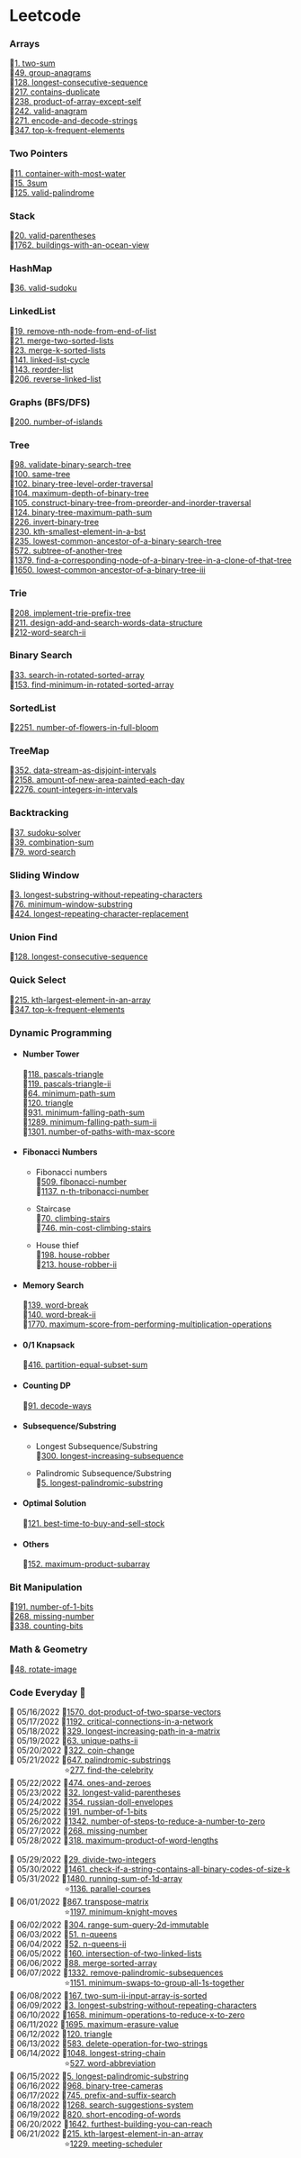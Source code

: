 # Leetcode

### Arrays
:small_orange_diamond:[1. two-sum](https://github.com/Frannky/Leetcode/tree/master/Arrays/1-two-sum) \
:small_orange_diamond:[49. group-anagrams](https://github.com/Frannky/Leetcode/tree/master/Arrays/49-group-anagrams) \
:small_orange_diamond:[128. longest-consecutive-sequence](https://github.com/Frannky/Leetcode/tree/master/Arrays/128-longest-consecutive-sequence) \
:small_orange_diamond:[217. contains-duplicate](https://github.com/Frannky/Leetcode/tree/master/Arrays/217-contains-duplicate) \
:small_orange_diamond:[238. product-of-array-except-self](https://github.com/Frannky/Leetcode/tree/master/Arrays/238-product-of-array-except-self) \
:small_orange_diamond:[242. valid-anagram](https://github.com/Frannky/Leetcode/tree/master/Arrays/242-valid-anagram) \
:small_orange_diamond:[271. encode-and-decode-strings](https://github.com/Frannky/Leetcode/tree/master/Arrays/271-encode-and-decode-strings) \
:small_orange_diamond:[347. top-k-frequent-elements](https://github.com/Frannky/Leetcode/tree/master/Arrays/347-top-k-frequent-elements)

### Two Pointers
:small_orange_diamond:[11. container-with-most-water](https://github.com/Frannky/Leetcode/tree/master/TwoPointers/11-container-with-most-water) \
:small_orange_diamond:[15. 3sum](https://github.com/Frannky/Leetcode/tree/master/TwoPointers/15-3sum) \
:small_orange_diamond:[125. valid-palindrome](https://github.com/Frannky/Leetcode/tree/master/TwoPointers/125-valid-palindrome)

### Stack
:small_orange_diamond:[20. valid-parentheses](https://github.com/Frannky/Leetcode/tree/master/Stack/20-valid-parentheses) \
:small_orange_diamond:[1762. buildings-with-an-ocean-view](https://github.com/Frannky/Leetcode/tree/master/Stack/1762-buildings-with-an-ocean-view)

### HashMap
:small_orange_diamond:[36. valid-sudoku](https://github.com/Frannky/Leetcode/tree/master/HashMap/36-valid-sudoku)

### LinkedList
:small_orange_diamond:[19. remove-nth-node-from-end-of-list](https://github.com/Frannky/Leetcode/tree/master/LinkedList/19-remove-nth-node-from-end-of-list) \
:small_orange_diamond:[21. merge-two-sorted-lists](https://github.com/Frannky/Leetcode/tree/master/LinkedList/21-merge-two-sorted-lists) \
:small_orange_diamond:[23. merge-k-sorted-lists](https://github.com/Frannky/Leetcode/tree/master/LinkedList/23-merge-k-sorted-lists) \
:small_orange_diamond:[141. linked-list-cycle](https://github.com/Frannky/Leetcode/tree/master/LinkedList/141-linked-list-cycle) \
:small_orange_diamond:[143. reorder-list](https://github.com/Frannky/Leetcode/tree/master/LinkedList/143-reorder-list) \
:small_orange_diamond:[206. reverse-linked-list](https://github.com/Frannky/Leetcode/tree/master/LinkedList/206-reverse-linked-list)

### Graphs (BFS/DFS)
:small_orange_diamond:[200. number-of-islands](https://github.com/Frannky/Leetcode/tree/master/Graphs(BFS&DFS)/200-number-of-islands)

### Tree
:small_orange_diamond:[98. validate-binary-search-tree](https://github.com/Frannky/Leetcode/tree/master/Tree/98-validate-binary-search-tree) \
:small_orange_diamond:[100. same-tree](https://github.com/Frannky/Leetcode/tree/master/Tree/100-same-tree) \
:small_orange_diamond:[102. binary-tree-level-order-traversal](https://github.com/Frannky/Leetcode/tree/master/Tree/102-binary-tree-level-order-traversal) \
:small_orange_diamond:[104. maximum-depth-of-binary-tree](https://github.com/Frannky/Leetcode/tree/master/Tree/104-maximum-depth-of-binary-tree) \
:small_orange_diamond:[105. construct-binary-tree-from-preorder-and-inorder-traversal](https://github.com/Frannky/Leetcode/tree/master/Tree/105-construct-binary-tree-from-preorder-and-inorder-traversal) \
:small_orange_diamond:[124. binary-tree-maximum-path-sum](https://github.com/Frannky/Leetcode/tree/master/Tree/124-binary-tree-maximum-path-sum) \
:small_orange_diamond:[226. invert-binary-tree](https://github.com/Frannky/Leetcode/tree/master/Tree/226-invert-binary-tree) \
:small_orange_diamond:[230. kth-smallest-element-in-a-bst](https://github.com/Frannky/Leetcode/tree/master/Tree/230-kth-smallest-element-in-a-bst) \
:small_orange_diamond:[235. lowest-common-ancestor-of-a-binary-search-tree](https://github.com/Frannky/Leetcode/tree/master/Tree/235-lowest-common-ancestor-of-a-binary-search-tree) \
:small_orange_diamond:[572. subtree-of-another-tree](https://github.com/Frannky/Leetcode/tree/master/Tree/572-subtree-of-another-tree) \
:small_orange_diamond:[1379. find-a-corresponding-node-of-a-binary-tree-in-a-clone-of-that-tree](https://github.com/Frannky/Leetcode/tree/master/Tree/1379-find-a-corresponding-node-of-a-binary-tree-in-a-clone-of-that-tree) \
:small_orange_diamond:[1650. lowest-common-ancestor-of-a-binary-tree-iii](https://github.com/Frannky/Leetcode/tree/master/Tree/1650-lowest-common-ancestor-of-a-binary-tree-iii)

### Trie
:small_orange_diamond:[208. implement-trie-prefix-tree](https://github.com/Frannky/Leetcode/tree/master/Tree/208-implement-trie-prefix-tree) \
:small_orange_diamond:[211. design-add-and-search-words-data-structure](https://github.com/Frannky/Leetcode/tree/master/Tree/211-design-add-and-search-words-data-structure) \
:small_orange_diamond:[212-word-search-ii](https://github.com/Frannky/Leetcode/tree/master/Tree/212-word-search-ii)

### Binary Search
:small_orange_diamond:[33. search-in-rotated-sorted-array](https://github.com/Frannky/Leetcode/tree/master/BinarySearch/33-search-in-rotated-sorted-array) \
:small_orange_diamond:[153. find-minimum-in-rotated-sorted-array](https://github.com/Frannky/Leetcode/tree/master/BinarySearch/153-find-minimum-in-rotated-sorted-array)

### SortedList
:small_orange_diamond:[2251. number-of-flowers-in-full-bloom](https://github.com/Frannky/Leetcode/tree/master/TreeMap/2251-number-of-flowers-in-full-bloom)

### TreeMap
:small_orange_diamond:[352. data-stream-as-disjoint-intervals](https://github.com/Frannky/Leetcode/tree/master/TreeMap/352-data-stream-as-disjoint-intervals) \
:small_orange_diamond:[2158. amount-of-new-area-painted-each-day](https://github.com/Frannky/Leetcode/tree/master/TreeMap/2158-amount-of-new-area-painted-each-day) \
:small_orange_diamond:[2276. count-integers-in-intervals](https://github.com/Frannky/Leetcode/tree/master/TreeMap/2276-count-integers-in-intervals)

### Backtracking
:small_orange_diamond:[37. sudoku-solver](https://github.com/Frannky/Leetcode/tree/master/Backtracking/37-sudoku-solver) \
:small_orange_diamond:[39. combination-sum](https://github.com/Frannky/Leetcode/tree/master/Backtracking/39-combination-sum) \
:small_orange_diamond:[79. word-search](https://github.com/Frannky/Leetcode/tree/master/Backtracking/79-word-search)

### Sliding Window
:small_orange_diamond:[3. longest-substring-without-repeating-characters](https://github.com/Frannky/Leetcode/tree/master/SlidingWindow/3-longest-substring-without-repeating-characters) \
:small_orange_diamond:[76. minimum-window-substring](https://github.com/Frannky/Leetcode/tree/master/SlidingWindow/76-minimum-window-substring) \
:small_orange_diamond:[424. longest-repeating-character-replacement](https://github.com/Frannky/Leetcode/tree/master/SlidingWindow/424-longest-repeating-character-replacement)

### Union Find
:small_orange_diamond:[128. longest-consecutive-sequence](https://github.com/Frannky/Leetcode/tree/master/UnionFind/128-longest-consecutive-sequence)

### Quick Select
:small_orange_diamond:[215. kth-largest-element-in-an-array](https://github.com/Frannky/Leetcode/tree/master/QuickSelect/215-kth-largest-element-in-an-array) \
:small_orange_diamond:[347. top-k-frequent-elements](https://github.com/Frannky/Leetcode/tree/master/QuickSelect/347-top-k-frequent-elements)

### Dynamic Programming
* #### Number Tower
  :small_orange_diamond:[118. pascals-triangle](https://github.com/Frannky/Leetcode/tree/master/DynamicProgramming/118-pascals-triangle) \
  :small_orange_diamond:[119. pascals-triangle-ii](https://github.com/Frannky/Leetcode/tree/master/DynamicProgramming/119-pascals-triangle-ii) \
  :small_orange_diamond:[64. minimum-path-sum](https://github.com/Frannky/Leetcode/tree/master/DynamicProgramming/64-minimum-path-sum) \
  :small_orange_diamond:[120. triangle](https://github.com/Frannky/Leetcode/tree/master/DynamicProgramming/120-triangle) \
  :small_orange_diamond:[931. minimum-falling-path-sum](https://github.com/Frannky/Leetcode/tree/master/DynamicProgramming/931-minimum-falling-path-sum) \
  :small_orange_diamond:[1289. minimum-falling-path-sum-ii](https://github.com/Frannky/Leetcode/tree/master/DynamicProgramming/1289-minimum-falling-path-sum-ii) \
  :small_orange_diamond:[1301. number-of-paths-with-max-score](https://github.com/Frannky/Leetcode/tree/master/DynamicProgramming/1301-number-of-paths-with-max-score)

* #### Fibonacci Numbers
  * Fibonacci numbers \
    :small_orange_diamond:[509. fibonacci-number](https://github.com/Frannky/Leetcode/tree/master/DynamicProgramming/509-fibonacci-number) \
    :small_orange_diamond:[1137. n-th-tribonacci-number](https://github.com/Frannky/Leetcode/tree/master/DynamicProgramming/1137-n-th-tribonacci-number)
  
  * Staircase \
    :small_orange_diamond:[70. climbing-stairs](https://github.com/Frannky/Leetcode/tree/master/DynamicProgramming/70-climbing-stairs) \
    :small_orange_diamond:[746. min-cost-climbing-stairs](https://github.com/Frannky/Leetcode/tree/master/DynamicProgramming/746-min-cost-climbing-stairs)

  * House thief \
    :small_orange_diamond:[198. house-robber](https://github.com/Frannky/Leetcode/tree/master/DynamicProgramming/198-house-robber) \
    :small_orange_diamond:[213. house-robber-ii](https://github.com/Frannky/Leetcode/tree/master/DynamicProgramming/213-house-robber-ii)

* #### Memory Search
  :small_orange_diamond:[139. word-break](https://github.com/Frannky/Leetcode/tree/master/DynamicProgramming/139-word-break) \
  :small_orange_diamond:[140. word-break-ii](https://github.com/Frannky/Leetcode/tree/master/DynamicProgramming/140-word-break-ii) \
  :small_orange_diamond:[1770. maximum-score-from-performing-multiplication-operations](https://github.com/Frannky/Leetcode/tree/master/DynamicProgramming/1770-maximum-score-from-performing-multiplication-operations)

* #### 0/1 Knapsack
  :small_orange_diamond:[416. partition-equal-subset-sum](https://github.com/Frannky/Leetcode/tree/master/DynamicProgramming/416-partition-equal-subset-sum)

* #### Counting DP
  :small_orange_diamond:[91. decode-ways](https://github.com/Frannky/Leetcode/tree/master/DynamicProgramming/91-decode-ways)

* #### Subsequence/Substring
  * Longest Subsequence/Substring \
    :small_orange_diamond:[300. longest-increasing-subsequence](https://github.com/Frannky/Leetcode/tree/master/DynamicProgramming/300-longest-increasing-subsequence)
  
  * Palindromic Subsequence/Substring \
    :small_orange_diamond:[5. longest-palindromic-substring](https://github.com/Frannky/Leetcode/tree/master/DynamicProgramming/5-longest-palindromic-substring) 

* #### Optimal Solution
  :small_orange_diamond:[121. best-time-to-buy-and-sell-stock](https://github.com/Frannky/Leetcode/tree/master/DynamicProgramming/121-best-time-to-buy-and-sell-stock)

* #### Others
  :small_orange_diamond:[152. maximum-product-subarray](https://github.com/Frannky/Leetcode/tree/master/DynamicProgramming/152-maximum-product-subarray)

### Bit Manipulation
:small_orange_diamond:[191. number-of-1-bits](https://github.com/Frannky/Leetcode/tree/master/BitManipulation/191-number-of-1-bits) \
:small_orange_diamond:[268. missing-number](https://github.com/Frannky/Leetcode/tree/master/BitManipulation/268-missing-number) \
:small_orange_diamond:[338. counting-bits](https://github.com/Frannky/Leetcode/tree/master/BitManipulation/338-counting-bits)

### Math & Geometry
:small_orange_diamond:[48. rotate-image](https://github.com/Frannky/Leetcode/tree/master/BitManipulation/48-rotate-image)

### Code Everyday :leaves: 
:calendar: 05/16/2022 :small_orange_diamond:[1570. dot-product-of-two-sparse-vectors](https://github.com/Frannky/Leetcode/tree/master/CodeEveryDay/1570-dot-product-of-two-sparse-vectors) \
:calendar: 05/17/2022 :small_orange_diamond:[1192. critical-connections-in-a-network](https://github.com/Frannky/Leetcode/tree/master/CodeEveryDay/1192-critical-connections-in-a-network) \
:calendar: 05/18/2022 :small_orange_diamond:[329. longest-increasing-path-in-a-matrix](https://github.com/Frannky/Leetcode/tree/master/CodeEveryDay/329-longest-increasing-path-in-a-matrix) \
:calendar: 05/19/2022 :small_orange_diamond:[63. unique-paths-ii](https://github.com/Frannky/Leetcode/tree/master/CodeEveryDay/63-unique-paths-ii) \
:calendar: 05/20/2022 :small_orange_diamond:[322. coin-change](https://github.com/Frannky/Leetcode/tree/master/CodeEveryDay/322-coin-change) \
:calendar: 05/21/2022 :small_orange_diamond:[647. palindromic-substrings](https://github.com/Frannky/Leetcode/tree/master/CodeEveryDay/647-palindromic-substrings) \
&emsp;&emsp;&emsp;&emsp;&emsp;&emsp;&emsp;:star:[277. find-the-celebrity](https://github.com/Frannky/Leetcode/tree/master/CodeEveryDay/277-find-the-celebrity) \
:calendar: 05/22/2022 :small_orange_diamond:[474. ones-and-zeroes](https://github.com/Frannky/Leetcode/tree/master/CodeEveryDay/474-ones-and-zeroes) \
:calendar: 05/23/2022 :small_orange_diamond:[32. longest-valid-parentheses](https://github.com/Frannky/Leetcode/tree/master/CodeEveryDay/32-longest-valid-parentheses) \
:calendar: 05/24/2022 :small_orange_diamond:[354. russian-doll-envelopes](https://github.com/Frannky/Leetcode/tree/master/CodeEveryDay/354-russian-doll-envelopes) \
:calendar: 05/25/2022 :small_orange_diamond:[191. number-of-1-bits](https://github.com/Frannky/Leetcode/tree/master/CodeEveryDay/191-number-of-1-bits) \
:calendar: 05/26/2022 :small_orange_diamond:[1342. number-of-steps-to-reduce-a-number-to-zero](https://github.com/Frannky/Leetcode/tree/master/CodeEveryDay/1342-number-of-steps-to-reduce-a-number-to-zero) \
:calendar: 05/27/2022 :small_orange_diamond:[268. missing-number](https://github.com/Frannky/Leetcode/tree/master/CodeEveryDay/268-missing-number) \
:calendar: 05/28/2022 :small_orange_diamond:[318. maximum-product-of-word-lengths](https://github.com/Frannky/Leetcode/tree/master/CodeEveryDay/318-maximum-product-of-word-lengths) \
\
:calendar: 05/29/2022 :small_orange_diamond:[29. divide-two-integers](https://github.com/Frannky/Leetcode/tree/master/CodeEveryDay/29-divide-two-integers) \
:calendar: 05/30/2022 :small_orange_diamond:[1461. check-if-a-string-contains-all-binary-codes-of-size-k](https://github.com/Frannky/Leetcode/tree/master/CodeEveryDay/1461-check-if-a-string-contains-all-binary-codes-of-size-k) \
:calendar: 05/31/2022 :small_orange_diamond:[1480. running-sum-of-1d-array](https://github.com/Frannky/Leetcode/tree/master/CodeEveryDay/1480-running-sum-of-1d-array) \
&emsp;&emsp;&emsp;&emsp;&emsp;&emsp;&emsp;:star:[1136. parallel-courses](https://github.com/Frannky/Leetcode/tree/master/CodeEveryDay/1136-parallel-courses) \
:calendar: 06/01/2022 :small_orange_diamond:[867. transpose-matrix](https://github.com/Frannky/Leetcode/tree/master/CodeEveryDay/867-transpose-matrix) \
&emsp;&emsp;&emsp;&emsp;&emsp;&emsp;&emsp;:star:[1197. minimum-knight-moves](https://github.com/Frannky/Leetcode/tree/master/CodeEveryDay/1197-minimum-knight-moves) \
:calendar: 06/02/2022 :small_orange_diamond:[304. range-sum-query-2d-immutable](https://github.com/Frannky/Leetcode/tree/master/CodeEveryDay/304-range-sum-query-2d-immutable) \
:calendar: 06/03/2022 :small_orange_diamond:[51. n-queens](https://github.com/Frannky/Leetcode/tree/master/CodeEveryDay/51-n-queens) \
:calendar: 06/04/2022 :small_orange_diamond:[52. n-queens-ii](https://github.com/Frannky/Leetcode/tree/master/CodeEveryDay/52-n-queens-ii) \
:calendar: 06/05/2022 :small_orange_diamond:[160. intersection-of-two-linked-lists](https://github.com/Frannky/Leetcode/tree/master/CodeEveryDay/160-intersection-of-two-linked-lists) \
:calendar: 06/06/2022 :small_orange_diamond:[88. merge-sorted-array](https://github.com/Frannky/Leetcode/tree/master/CodeEveryDay/88-merge-sorted-array) \
:calendar: 06/07/2022 :small_orange_diamond:[1332. remove-palindromic-subsequences](https://github.com/Frannky/Leetcode/tree/master/CodeEveryDay/1332-remove-palindromic-subsequences) \
&emsp;&emsp;&emsp;&emsp;&emsp;&emsp;&emsp;:star:[1151. minimum-swaps-to-group-all-1s-together](https://github.com/Frannky/Leetcode/tree/master/CodeEveryDay/1151-minimum-swaps-to-group-all-1s-together) \
:calendar: 06/08/2022 :small_orange_diamond:[167. two-sum-ii-input-array-is-sorted](https://github.com/Frannky/Leetcode/tree/master/CodeEveryDay/167-two-sum-ii-input-array-is-sorted) \
:calendar: 06/09/2022 :small_orange_diamond:[3. longest-substring-without-repeating-characters](https://github.com/Frannky/Leetcode/tree/master/CodeEveryDay/3-longest-substring-without-repeating-characters) \
:calendar: 06/10/2022 :small_orange_diamond:[1658. minimum-operations-to-reduce-x-to-zero](https://github.com/Frannky/Leetcode/tree/master/CodeEveryDay/1658-minimum-operations-to-reduce-x-to-zero) \
:calendar: 06/11/2022 :small_orange_diamond:[1695. maximum-erasure-value](https://github.com/Frannky/Leetcode/tree/master/CodeEveryDay/1695-maximum-erasure-value) \
:calendar: 06/12/2022 :small_orange_diamond:[120. triangle](https://github.com/Frannky/Leetcode/tree/master/CodeEveryDay/120-triangle) \
:calendar: 06/13/2022 :small_orange_diamond:[583. delete-operation-for-two-strings](https://github.com/Frannky/Leetcode/tree/master/CodeEveryDay/583-delete-operation-for-two-strings) \
:calendar: 06/14/2022 :small_orange_diamond:[1048. longest-string-chain](https://github.com/Frannky/Leetcode/tree/master/CodeEveryDay/1048-longest-string-chain) \
&emsp;&emsp;&emsp;&emsp;&emsp;&emsp;&emsp;:star:[527. word-abbreviation](https://github.com/Frannky/Leetcode/tree/master/CodeEveryDay/527-word-abbreviation) \
:calendar: 06/15/2022 :small_orange_diamond:[5. longest-palindromic-substring](https://github.com/Frannky/Leetcode/tree/master/DynamicProgramming/5-longest-palindromic-substring) \
:calendar: 06/16/2022 :small_orange_diamond:[968. binary-tree-cameras](https://github.com/Frannky/Leetcode/tree/master/DynamicProgramming/968-binary-tree-cameras) \
:calendar: 06/17/2022 :small_orange_diamond:[745. prefix-and-suffix-search](https://github.com/Frannky/Leetcode/tree/master/DynamicProgramming/745-prefix-and-suffix-search) \
:calendar: 06/18/2022 :small_orange_diamond:[1268. search-suggestions-system](https://github.com/Frannky/Leetcode/tree/master/DynamicProgramming/1268-search-suggestions-system) \
:calendar: 06/19/2022 :small_orange_diamond:[820. short-encoding-of-words](https://github.com/Frannky/Leetcode/tree/master/DynamicProgramming/820-short-encoding-of-words) \
:calendar: 06/20/2022 :small_orange_diamond:[1642. furthest-building-you-can-reach](https://github.com/Frannky/Leetcode/tree/master/DynamicProgramming/1642-furthest-building-you-can-reach) \
:calendar: 06/21/2022 :small_orange_diamond:[215. kth-largest-element-in-an-array](https://github.com/Frannky/Leetcode/tree/master/DynamicProgramming/215-kth-largest-element-in-an-array) \
&emsp;&emsp;&emsp;&emsp;&emsp;&emsp;&emsp;:star:[1229. meeting-scheduler](https://github.com/Frannky/Leetcode/tree/master/CodeEveryDay/1229-meeting-scheduler) 



